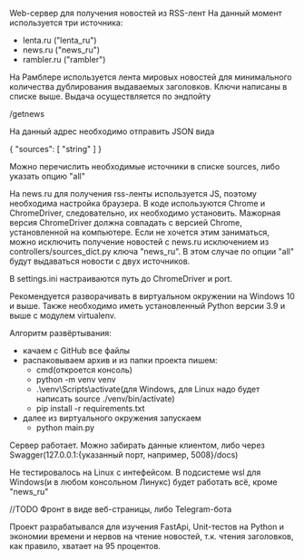Web-сервер для получения новостей из RSS-лент
На данный момент используется три источника:
- lenta.ru ("lenta_ru")
- news.ru ("news_ru")
- rambler.ru ("rambler")

На Рамблере используется лента мировых новостей для минимального количества дублирования выдаваемых заголовков. Ключи написаны в списке выше. Выдача осуществляется по эндпойту

/getnews

На данный адрес необходимо отправить JSON вида

{
  "sources": [
    "string"
  ]
}

Можно перечислить необходимые источники в списке sources, либо указать опцию "all"

На news.ru для получения rss-ленты используется JS, поэтому необходима настройка браузера. В коде используются Chrome и ChromeDriver, следовательно, их необходимо установить. Мажорная версия ChromeDriver должна совпадать с версией Chrome, установленной на компьютере. Если не хочется этим заниматься, можно исключить получение новостей с news.ru исключением из controllers/sources_dict.py ключа "news_ru". В этом случае по опции "all" будут выдаваться новости с двух источников.

В settings.ini настраиваются путь до ChromeDriver и port.

Рекомендуется разворачивать в виртуальном окружении на Windows 10 и выше. Также необходимо иметь установленный Python версии 3.9 и выше c модулем virtualenv.

Алгоритм развёртывания:
- качаем с GitHub все файлы
- распаковываем архив и из папки проекта пишем:
  - cmd(откроется консоль)
  - python -m venv venv
  - .\venv\Scripts\activate(для Windows, для Linux надо будет написать source ./venv/bin/activate)
  - pip install -r requirements.txt
- далее из виртуального окружения запускаем 
  - python main.py

Сервер работает. Можно забирать данные клиентом, либо через Swagger(127.0.0.1:{указанный порт, например, 5008}/docs)

Не тестировалось на Linux с интефейсом. В подсистеме wsl для Windows(и в любом консольном Линукс) будет работать всё, кроме "news_ru"

//TODO Фронт в виде веб-страницы, либо Telegram-бота

Проект разрабатывался для изучения FastApi, Unit-тестов на Python и экономии времени и нервов на чтение новостей, т.к. чтения заголовков, как правило, хватает на 95 процентов.
